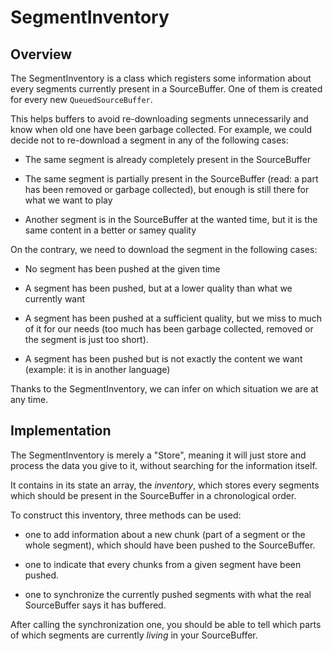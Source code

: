 # SegmentInventory #############################################################


## Overview ####################################################################

The SegmentInventory is a class which registers some information about every
segments currently present in a SourceBuffer.
One of them is created for every new `QueuedSourceBuffer`.

This helps buffers to avoid re-downloading segments unnecessarily and know when
old one have been garbage collected.
For example, we could decide not to re-download a segment in any of the
following cases:

  - The same segment is already completely present in the SourceBuffer

  - The same segment is partially present in the SourceBuffer (read: a part has
    been removed or garbage collected), but enough is still there for what we
    want to play

  - Another segment is in the SourceBuffer at the wanted time, but it is the
    same content in a better or samey quality


On the contrary, we need to download the segment in the following cases:

  - No segment has been pushed at the given time

  - A segment has been pushed, but at a lower quality than what we currently
    want

  - A segment has been pushed at a sufficient quality, but we miss to much of it
    for our needs (too much has been garbage collected, removed or the segment
    is just too short).

  - A segment has been pushed but is not exactly the content we want
    (example: it is in another language)

Thanks to the SegmentInventory, we can infer on which situation we are at any time.



## Implementation ##############################################################

The SegmentInventory is merely a "Store", meaning it will just store and
process the data you give to it, without searching for the information itself.

It contains in its state an array, the _inventory_, which stores every segments
which should be present in the SourceBuffer in a chronological order.

To construct this inventory, three methods can be used:

  - one to add information about a new chunk (part of a segment or the whole
    segment), which should have been pushed to the SourceBuffer.

  - one to indicate that every chunks from a given segment have been pushed.

  - one to synchronize the currently pushed segments with what the real
    SourceBuffer says it has buffered.

After calling the synchronization one, you should be able to tell which parts of
which segments are currently _living_ in your SourceBuffer.
